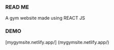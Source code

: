 ### READ ME
A gym website made using REACT JS


### DEMO

 [mygymsite.netlify.app/] (mygymsite.netlify.app/)



